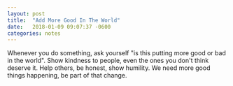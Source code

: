 ```yaml
---
layout: post
title:  "Add More Good In The World"
date:   2018-01-09 09:07:37 -0600
categories: notes
---
```

Whenever you do something, ask yourself "is this putting more good or bad in the world". Show kindness to people, even the ones you don't think deserve it. Help others, be honest, show humility. We need more good things happening, be part of that change.
